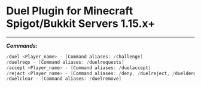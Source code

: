 # Duel Plugin for Minecraft Spigot/Bukkit Servers 1.15.x+
----------------------------------------------

***Commands:***
```java
/duel <Player_name> - [Command aliases: /challenge]
/duelreqs - [Command aliases: /duelrequests]
/accept <Player_name> - [Command aliases: /duelaccept]
/reject <Player_name> - [Command aliases: /deny, /duelreject, /dueldeny]
/duelclear - [Command aliases: /duelremove]
```
